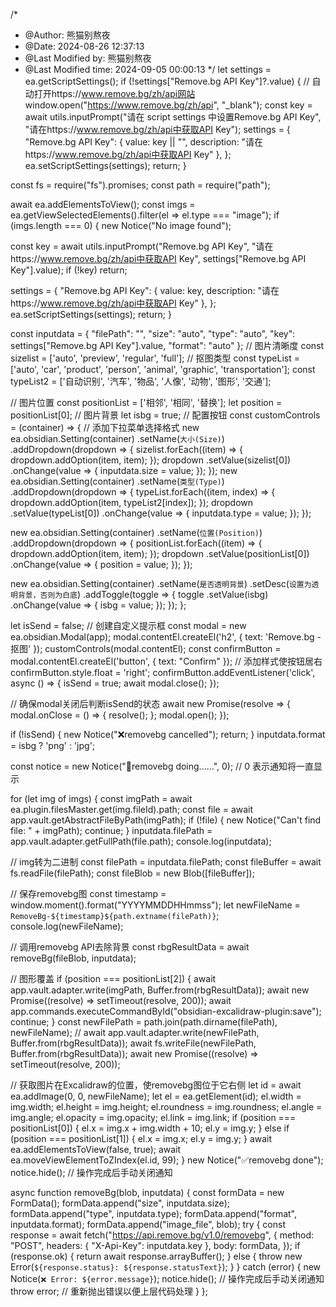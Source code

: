 /*
 * @Author: 熊猫别熬夜 
 * @Date: 2024-08-26 12:37:13 
 * @Last Modified by: 熊猫别熬夜
 * @Last Modified time: 2024-09-05 00:00:13
 */
let settings = ea.getScriptSettings();
if (!settings["Remove.bg API Key"]?.value) {
  // 自动打开https://www.remove.bg/zh/api网站
  window.open("https://www.remove.bg/zh/api", "_blank");
  const key = await utils.inputPrompt("请在 script settings 中设置Remove.bg API Key", "请在https://www.remove.bg/zh/api中获取API Key");
  settings = {
    "Remove.bg API Key": {
      value: key || "",
      description: "请在https://www.remove.bg/zh/api中获取API Key"
    },
  };
  ea.setScriptSettings(settings);
  return;
}

const fs = require("fs").promises;
const path = require("path");

await ea.addElementsToView();
const imgs = ea.getViewSelectedElements().filter(el => el.type === "image");
if (imgs.length === 0) {
  new Notice("No image found");

  const key = await utils.inputPrompt("Remove.bg API Key", "请在https://www.remove.bg/zh/api中获取API Key", settings["Remove.bg API Key"].value);
  if (!key) return;

  settings = {
    "Remove.bg API Key": {
      value: key,
      description: "请在https://www.remove.bg/zh/api中获取API Key"
    },
  };
  ea.setScriptSettings(settings);
  return;
}

const inputdata = {
  "filePath": "",
  "size": "auto",
  "type": "auto",
  "key": settings["Remove.bg API Key"].value,
  "format": "auto"
};
// 图片清晰度
const sizelist = ['auto', 'preview', 'regular', 'full'];
// 抠图类型
const typeList = ['auto', 'car', 'product', 'person', 'animal', 'graphic', 'transportation'];
const typeList2 = ['自动识别', '汽车', '物品', '人像', '动物', '图形', '交通'];

// 图片位置
const positionList = ['相邻', '相同', '替换'];
let position = positionList[0];
// 图片背景
let isbg = true;
// 配置按钮
const customControls = (container) => {
  // 添加下拉菜单选择格式
  new ea.obsidian.Setting(container)
    .setName(`大小(Size)`)
    .addDropdown(dropdown => {
      sizelist.forEach((item) => {
        dropdown.addOption(item, item);
      });
      dropdown
        .setValue(sizelist[0])
        .onChange(value => {
          inputdata.size = value;
        });
    });
  new ea.obsidian.Setting(container)
    .setName(`类型(Type)`)
    .addDropdown(dropdown => {
      typeList.forEach((item, index) => {
        dropdown.addOption(item, typeList2[index]);
      });
      dropdown
        .setValue(typeList[0])
        .onChange(value => {
          inputdata.type = value;
        });
    });

  new ea.obsidian.Setting(container)
    .setName(`位置(Position)`)
    .addDropdown(dropdown => {
      positionList.forEach((item) => {
        dropdown.addOption(item, item);
      });
      dropdown
        .setValue(positionList[0])
        .onChange(value => {
          position = value;
        });
    });

  new ea.obsidian.Setting(container)
    .setName(`是否透明背景`)
    .setDesc(`设置为透明背景，否则为白底`)
    .addToggle(toggle => {
      toggle
        .setValue(isbg)
        .onChange(value => {
          isbg = value;
        });
    });
};

let isSend = false;
// 创建自定义提示框
const modal = new ea.obsidian.Modal(app);
modal.contentEl.createEl('h2', { text: 'Remove.bg - 抠图' });
customControls(modal.contentEl);
const confirmButton = modal.contentEl.createEl('button', { text: "Confirm" });
// 添加样式使按钮居右
confirmButton.style.float = 'right';
confirmButton.addEventListener('click', async () => {
  isSend = true;
  await modal.close();
});

// 确保modal关闭后判断isSend的状态
await new Promise(resolve => {
  modal.onClose = () => {
    resolve();
  };
  modal.open();
});

if (!isSend) {
  new Notice("❌removebg cancelled");
  return;
}
inputdata.format = isbg ? 'png' : 'jpg';


const notice = new Notice("🔄removebg doing......", 0); // 0 表示通知将一直显示

for (let img of imgs) {
  const imgPath = await ea.plugin.filesMaster.get(img.fileId).path;
  const file = await app.vault.getAbstractFileByPath(imgPath);
  if (!file) {
    new Notice("Can't find file: " + imgPath);
    continue;
  }
  inputdata.filePath = app.vault.adapter.getFullPath(file.path);
  console.log(inputdata);

  // img转为二进制
  const filePath = inputdata.filePath;
  const fileBuffer = await fs.readFile(filePath);
  const fileBlob = new Blob([fileBuffer]);

  // 保存removebg图
  const timestamp = window.moment().format("YYYYMMDDHHmmss");
  let newFileName = `RemoveBg-${timestamp}${path.extname(filePath)}`;
  console.log(newFileName);

  // 调用removebg API去除背景
  const rbgResultData = await removeBg(fileBlob, inputdata);

  // 图形覆盖
  if (position === positionList[2]) {
    await app.vault.adapter.write(imgPath, Buffer.from(rbgResultData));
    await new Promise((resolve) => setTimeout(resolve, 200));
    await app.commands.executeCommandById("obsidian-excalidraw-plugin:save");
    continue;
  }
  const newFilePath = path.join(path.dirname(filePath), newFileName);
  // await app.vault.adapter.write(newFilePath, Buffer.from(rbgResultData));
  await fs.writeFile(newFilePath, Buffer.from(rbgResultData));
  await new Promise((resolve) => setTimeout(resolve, 200));

  // 获取图片在Excalidraw的位置，使removebg图位于它右侧
  let id = await ea.addImage(0, 0, newFileName);
  let el = ea.getElement(id);
  el.width = img.width;
  el.height = img.height;
  el.roundness = img.roundness;
  el.angle = img.angle;
  el.opacity = img.opacity;
  el.link = img.link;
  if (position === positionList[0]) {
    el.x = img.x + img.width + 10;
    el.y = img.y;
  } else if (position === positionList[1]) {
    el.x = img.x;
    el.y = img.y;
  }
  await ea.addElementsToView(false, true);
  await ea.moveViewElementToZIndex(el.id, 99);
}
new Notice("✅removebg done");
notice.hide(); // 操作完成后手动关闭通知

async function removeBg(blob, inputdata) {
  const formData = new FormData();
  formData.append("size", inputdata.size);
  formData.append("type", inputdata.type);
  formData.append("format", inputdata.format);
  formData.append("image_file", blob);
  try {
    const response = await fetch("https://api.remove.bg/v1.0/removebg", {
      method: "POST",
      headers: { "X-Api-Key": inputdata.key },
      body: formData,
    });
    if (response.ok) {
      return await response.arrayBuffer();
    } else {
      throw new Error(`${response.status}: ${response.statusText}`);
    }
  } catch (error) {
    new Notice(`❌ Error: ${error.message}`);
    notice.hide(); // 操作完成后手动关闭通知
    throw error; // 重新抛出错误以便上层代码处理
  }
};
